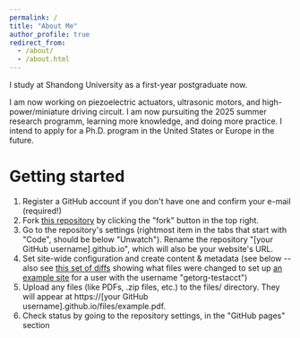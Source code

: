 ```yaml
---
permalink: /
title: "About Me"
author_profile: true
redirect_from: 
  - /about/
  - /about.html
---
```


I study at Shandong University as a first-year postgraduate now.

I am now working on piezoelectric actuators, ultrasonic motors, and high-power/miniature driving circuit. I am now pursuiting the 2025 summer research programm, learning more knowledge, and doing more practice.  I intend to apply for a Ph.D. program in the United States or Europe in the future.

Getting started
======
1. Register a GitHub account if you don't have one and confirm your e-mail (required!)
1. Fork [this repository](https://github.com/academicpages/academicpages.github.io) by clicking the "fork" button in the top right. 
1. Go to the repository's settings (rightmost item in the tabs that start with "Code", should be below "Unwatch"). Rename the repository "[your GitHub username].github.io", which will also be your website's URL.
1. Set site-wide configuration and create content & metadata (see below -- also see [this set of diffs](http://archive.is/3TPas) showing what files were changed to set up [an example site](https://getorg-testacct.github.io) for a user with the username "getorg-testacct")
1. Upload any files (like PDFs, .zip files, etc.) to the files/ directory. They will appear at https://[your GitHub username].github.io/files/example.pdf.  
1. Check status by going to the repository settings, in the "GitHub pages" section
